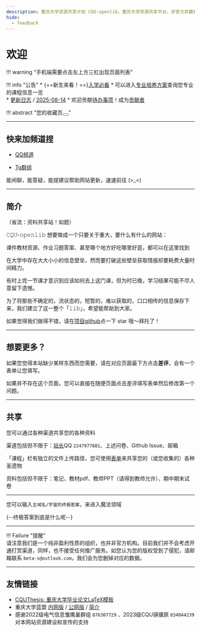 ```yaml
---
description: 重庆大学资源共享计划 CQU-openlib，重庆大学资源共享平台，非官方非赢利组织，提供课件、教材pdf、各种杂项信息。
hide:
  - feedback
---
```


# 欢迎  
!!! warning "手机端需要点击左上方三杠出现页面列表"  
<div class="grid" markdown>

!!! info "公告"
    * {==新生来看！==}[入学必看](academic/入学必看/index.md)
    * 可以进入[专业培养方案](academic/专业培养方案/index.md)查询您专业的课程信息一览  
    <!--updateLog.py start-->
    * [更新日志](sundry/更新日志/index.md) / [2025-08-14](sundry/更新日志/2025/2025-08/2025-08-14.md)
    <!--updateLog.py end-->
    * 欢迎贡献[待办事项](sundry/待办事项/index.md)！成为[贡献者](contributor/index.md)

!!! abstract "您的收藏页<button id="clear-bookmarks-button" onclick="clearBookmarks()"></button>"  
    <div id="bookmarks-container"></div>

</div>

<!--

!!! abstract "临近课程"
    <div id="curriculum-index-container"></div>
    
-->

---

## 快来加频道捏

- [QQ频道](https://pd.qq.com/s/4upbscwrl)

- [Tg群组](https://t.me/+3TnAZ_PgiNs1OGQ1)

能闲聊，能答疑，能提建议帮助网站更新，速速前往 (>_<)

---

## 简介  

（省流：资料共享站！如题）  
 
𝙲𝚀𝚄-𝚘𝚙𝚎𝚗𝚕𝚒𝚋 想要做成一个只要关于重大，要什么有什么的网站：  

课件教材资源、作业习题答案、甚至哪个地方好吃哪里好逛，都可以在这里找到  

在大学中存在大大小小的信息壁垒，然而要打破这些壁垒获取情报却要耗费大量时间精力。  

有时上完一节课才意识到应该如何去上这门课，但为时已晚，学习结果可能不尽人意留下遗憾。  

为了将那些不确定的，流状态的，短暂的，难以获取的，口口相传的信息保存下来，我们建立了这一整个「𝚕𝚒𝚋」，希望能帮助到大家。  

如果觉得我们做得不错，请在[项目github](https://github.com/INFO-studio/CQU-openlib)点一下 star 哦～拜托了！  

---

## 想要更多？
如果您觉得本站缺少某样东西而您需要，请在对应页面最下方点击**差评**，会有一个表单让您填写。  

如果并不存在这个页面，您可以直接在随便页面点击差评填写表单然后修改第一个问题。  

---

## 共享
您可以通过各种渠道共享您的各种资料  

渠道包括但不限于：[站长](contributor/茵符草.md)QQ `2247977881`、上述问卷、Github Issue、邮箱  

「课程」栏有独立的文件上传路径，您可使用[表单](https://forms.office.com/Pages/ResponsePage.aspx?id=DQSIkWdsW0yxEjajBLZtrQAAAAAAAAAAAAMAAA7OwxpURE8xNTROTVRBQTc3M0tDTThaWTVQOENaRC4u)来共享您的（或您收集的）各种圣遗物

资料包括但不限于：笔记、教材pdf、教师PPT（请得到教师允许）、期中期末试卷  

---

您可以输入`主域名/宇宙的终极答案`，来进入魔法领域  

{--终极答案到底是什么呢--}  

---

!!! Failure "提醒"  
    请注意我们是一个纯非盈利性质的组织，也并非官方机构。目前我们并不会考虑开通打赏渠道，同样，也不接受任何推广服务。如您认为您的版权受到了侵犯，请邮箱联系 `beta-s@outlook.com`，我们会为您删掉对应的数据。  

---

## 友情链接
- [CQUThesis: 重庆大学毕业论文LaTeX模板](https://github.com/nanmu42/CQUThesis)
- 重庆大学蓝盟 [内网版](http://lanunion.cqu.edu.cn/) / [公网版](https://lanunion-cqu-edu-cn.atrust.cqu.edu.cn) / [简介](club/科学技术协会/蓝盟.md)
- 感谢2022级电气信息雏鹰巢群组 `876307729` 、2023级CQU骐骥原 `834044239` 对本网站资源建设和宣传的支持